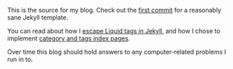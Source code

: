 This is the source for my blog. Check out the [first commit](https://github.com/alexpearce/alexpearce.github.com/commit/683a752638c7971729358d85538236d41e817a1f) for a reasonably sane Jekyll template.

You can read about how I [escape Liquid tags in Jekyll](http://alexpearce.me/2012/04/escaping-liquid-tags-in-jekyll/), and how I chose to implement [category and tags index pages](http://alexpearce.me/2012/04/simple-jekyll-searching/).

Over time this blog should hold answers to any computer-related problems I run in to.